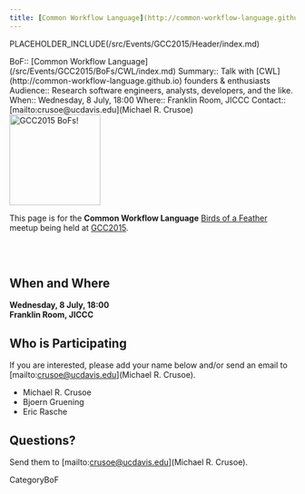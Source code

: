 ```yaml
---
title: [Common Workflow Language](http://common-workflow-language.github.io)
---
```

PLACEHOLDER_INCLUDE(/src/Events/GCC2015/Header/index.md)



<div class='dictbox'>
 BoF:: [Common Workflow Language](/src/Events/GCC2015/BoFs/CWL/index.md)
 Summary:: Talk with [CWL](http://common-workflow-language.github.io) founders & enthusiasts
 Audience:: Research software engineers, analysts, developers, and the like.
 When:: Wednesday, 8 July, 18:00 
 Where:: Franklin Room, JICCC
 Contact:: [mailto:crusoe@ucdavis.edu](Michael R. Crusoe)
</div>

<div class='left'><a href='/src/Events/GCC2015/BoFs/index.md'><img src="/src/Images/Logos/GCC2015BoFs300.png" alt="GCC2015 BoFs!" width="160" /></a></div>

This page is for the **Common Workflow Language** [Birds of a Feather](/src/Events/GCC2015/BoFs/index.md) meetup being held at [GCC2015](http://gcc2015.tsl.ac.uk/).

<br /><br />

## When and Where

**Wednesday, 8 July, 18:00** <br />
**Franklin Room, JICCC**

## Who is Participating

If you are interested, please add your name below and/or send an email to [mailto:crusoe@ucdavis.edu](Michael R. Crusoe).

* Michael R. Crusoe
* Bjoern Gruening
* Eric Rasche

## Questions?

Send them to [mailto:crusoe@ucdavis.edu](Michael R. Crusoe).

CategoryBoF
